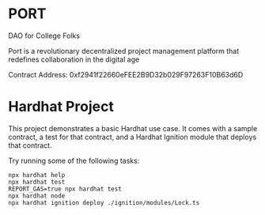 # PORT

DAO for College Folks 

Port is a revolutionary decentralized project management platform that redefines collaboration in the digital age

Contract Address: 0xf2941f22660eFEE2B9D32b029F97263F10B63d6D


# Hardhat Project

This project demonstrates a basic Hardhat use case. It comes with a sample contract, a test for that contract, and a Hardhat Ignition module that deploys that contract.

Try running some of the following tasks:

```shell
npx hardhat help
npx hardhat test
REPORT_GAS=true npx hardhat test
npx hardhat node
npx hardhat ignition deploy ./ignition/modules/Lock.ts
```
